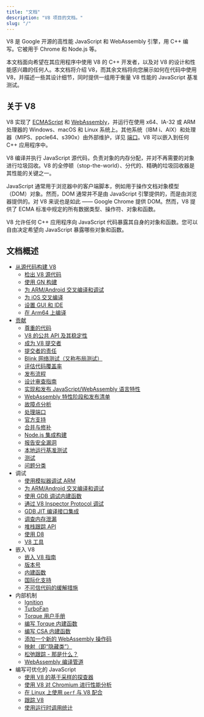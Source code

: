 ```yaml
---
title: "文档"
description: "V8 项目的文档。"
slug: "/"
---
```

V8 是 Google 开源的高性能 JavaScript 和 WebAssembly 引擎，用 C++ 编写。它被用于 Chrome 和 Node.js 等。

本文档面向希望在其应用程序中使用 V8 的 C++ 开发者，以及对 V8 的设计和性能感兴趣的任何人。本文档将介绍 V8，而其余文档将向您展示如何在代码中使用 V8，并描述一些其设计细节，同时提供一组用于衡量 V8 性能的 JavaScript 基准测试。

## 关于 V8

V8 实现了 <a href="https://tc39.es/ecma262/">ECMAScript</a> 和 <a href="https://webassembly.github.io/spec/core/">WebAssembly</a>，并运行在使用 x64、IA-32 或 ARM 处理器的 Windows、macOS 和 Linux 系统上。其他系统（IBM i、AIX）和处理器（MIPS、ppcle64、s390x）由外部维护，详见 [端口](/ports)。V8 可以嵌入到任何 C++ 应用程序中。

V8 编译并执行 JavaScript 源代码，负责对象的内存分配，并对不再需要的对象进行垃圾回收。V8 的全停顿（stop-the-world）、分代的、精确的垃圾回收器是其性能的关键之一。

JavaScript 通常用于浏览器中的客户端脚本，例如用于操作文档对象模型（DOM）对象。然而，DOM 通常并不是由 JavaScript 引擎提供的，而是由浏览器提供的。对 V8 来说也是如此 —— Google Chrome 提供 DOM。然而，V8 提供了 ECMA 标准中规定的所有数据类型、操作符、对象和函数。

V8 允许任何 C++ 应用程序向 JavaScript 代码暴露其自身的对象和函数。您可以自由决定希望向 JavaScript 暴露哪些对象和函数。

## 文档概述

- [从源代码构建 V8](/build)
    - [检出 V8 源代码](/source-code)
    - [使用 GN 构建](/build-gn)
    - [为 ARM/Android 交叉编译和调试](/cross-compile-arm)
    - [为 iOS 交叉编译](/cross-compile-ios)
    - [设置 GUI 和 IDE](/ide-setup)
    - [在 Arm64 上编译](/compile-arm64)
- [贡献](/contribute)
    - [尊重的代码](/respectful-code)
    - [V8 的公共 API 及其稳定性](/api)
    - [成为 V8 提交者](/become-committer)
    - [提交者的责任](/committer-responsibility)
    - [Blink 网络测试（又称布局测试）](/blink-layout-tests)
    - [评估代码覆盖率](/evaluate-code-coverage)
    - [发布流程](/release-process)
    - [设计审查指南](/design-review-guidelines)
    - [实现和发布 JavaScript/WebAssembly 语言特性](/feature-launch-process)
    - [WebAssembly 特性阶段和发布清单](/wasm-shipping-checklist)
    - [故障点分析](/flake-bisect)
    - [处理端口](/ports)
    - [官方支持](/official-support)
    - [合并与修补](/merge-patch)
    - [Node.js 集成构建](/node-integration)
    - [报告安全漏洞](/security-bugs)
    - [本地运行基准测试](/benchmarks)
    - [测试](/test)
    - [问题分类](/triage-issues)
- 调试
    - [使用模拟器调试 ARM](/debug-arm)
    - [为 ARM/Android 交叉编译和调试](/cross-compile-arm)
    - [使用 GDB 调试内建函数](/gdb)
    - [通过 V8 Inspector Protocol 调试](/inspector)
    - [GDB JIT 编译接口集成](/gdb-jit)
    - [调查内存泄漏](/memory-leaks)
    - [堆栈跟踪 API](/stack-trace-api)
    - [使用 D8](/d8)
    - [V8 工具](https://v8.dev/tools)
- 嵌入 V8
    - [嵌入 V8 指南](/embed)
    - [版本号](/version-numbers)
    - [内建函数](/builtin-functions)
    - [国际化支持](/i18n)
    - [不可信代码的缓解措施](/untrusted-code-mitigations)
- 内部机制
    - [Ignition](/ignition)
    - [TurboFan](/turbofan)
    - [Torque 用户手册](/torque)
    - [编写 Torque 内建函数](/torque-builtins)
    - [编写 CSA 内建函数](/csa-builtins)
    - [添加一个新的 WebAssembly 操作码](/webassembly-opcode)
    - [映射（即“隐藏类”）](/hidden-classes)
    - [松弛跟踪 - 那是什么？](/blog/slack-tracking)
    - [WebAssembly 编译管道](/wasm-compilation-pipeline)
- 编写可优化的 JavaScript
    - [使用 V8 的基于采样的探查器](/profile)
    - [使用 V8 对 Chromium 进行性能分析](/profile-chromium)
    - [在 Linux 上使用 `perf` 与 V8 配合](/linux-perf)
    - [跟踪 V8](/trace)
    - [使用运行时调用统计](/rcs)
